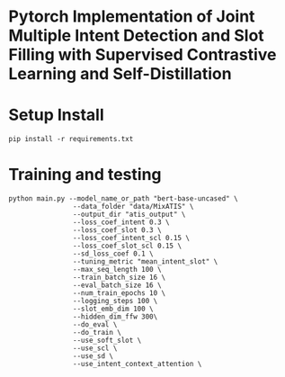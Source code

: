 # Pytorch Implementation of Joint Multiple Intent Detection and Slot Filling with Supervised Contrastive Learning and Self-Distillation

# Setup Install

```
pip install -r requirements.txt
```
# Training and testing

```
python main.py --model_name_or_path "bert-base-uncased" \
                --data_folder "data/MixATIS" \
                --output_dir "atis_output" \
                --loss_coef_intent 0.3 \
                --loss_coef_slot 0.3 \
                --loss_coef_intent_scl 0.15 \
                --loss_coef_slot_scl 0.15 \
                --sd_loss_coef 0.1 \
                --tuning_metric "mean_intent_slot" \
                --max_seq_length 100 \
                --train_batch_size 16 \
                --eval_batch_size 16 \
                --num_train_epochs 10 \
                --logging_steps 100 \
                --slot_emb_dim 100 \
                --hidden_dim_ffw 300\
                --do_eval \
                --do_train \
                --use_soft_slot \
                --use_scl \
                --use_sd \
                --use_intent_context_attention \ 


